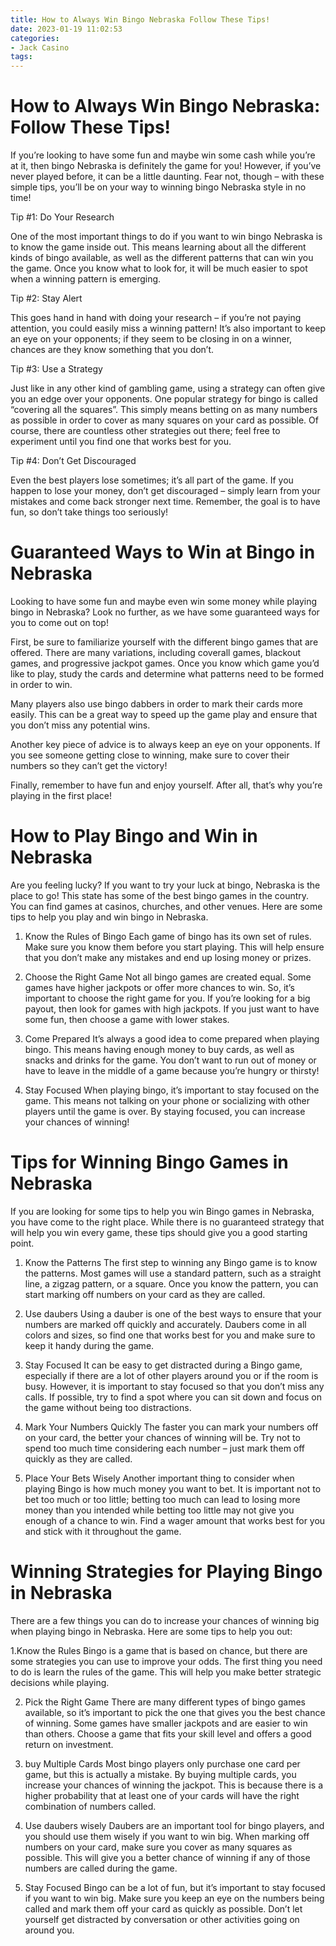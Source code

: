 ```yaml
---
title: How to Always Win Bingo Nebraska Follow These Tips!
date: 2023-01-19 11:02:53
categories:
- Jack Casino
tags:
---
```



#  How to Always Win Bingo Nebraska: Follow These Tips!

If you’re looking to have some fun and maybe win some cash while you’re at it, then bingo Nebraska is definitely the game for you! However, if you’ve never played before, it can be a little daunting. Fear not, though – with these simple tips, you’ll be on your way to winning bingo Nebraska style in no time!

Tip #1: Do Your Research

One of the most important things to do if you want to win bingo Nebraska is to know the game inside out. This means learning about all the different kinds of bingo available, as well as the different patterns that can win you the game. Once you know what to look for, it will be much easier to spot when a winning pattern is emerging.

Tip #2: Stay Alert

This goes hand in hand with doing your research – if you’re not paying attention, you could easily miss a winning pattern! It’s also important to keep an eye on your opponents; if they seem to be closing in on a winner, chances are they know something that you don’t.

Tip #3: Use a Strategy

Just like in any other kind of gambling game, using a strategy can often give you an edge over your opponents. One popular strategy for bingo is called “covering all the squares”. This simply means betting on as many numbers as possible in order to cover as many squares on your card as possible. Of course, there are countless other strategies out there; feel free to experiment until you find one that works best for you.

Tip #4: Don’t Get Discouraged

Even the best players lose sometimes; it’s all part of the game. If you happen to lose your money, don’t get discouraged – simply learn from your mistakes and come back stronger next time. Remember, the goal is to have fun, so don’t take things too seriously!

#  Guaranteed Ways to Win at Bingo in Nebraska 

Looking to have some fun and maybe even win some money while playing bingo in Nebraska? Look no further, as we have some guaranteed ways for you to come out on top!

First, be sure to familiarize yourself with the different bingo games that are offered. There are many variations, including coverall games, blackout games, and progressive jackpot games. Once you know which game you’d like to play, study the cards and determine what patterns need to be formed in order to win.

Many players also use bingo dabbers in order to mark their cards more easily. This can be a great way to speed up the game play and ensure that you don’t miss any potential wins.

Another key piece of advice is to always keep an eye on your opponents. If you see someone getting close to winning, make sure to cover their numbers so they can’t get the victory!

Finally, remember to have fun and enjoy yourself. After all, that’s why you’re playing in the first place!

#  How to Play Bingo and Win in Nebraska 

Are you feeling lucky? If you want to try your luck at bingo, Nebraska is the place to go! This state has some of the best bingo games in the country. You can find games at casinos, churches, and other venues. Here are some tips to help you play and win bingo in Nebraska.

1. Know the Rules of Bingo
Each game of bingo has its own set of rules. Make sure you know them before you start playing. This will help ensure that you don’t make any mistakes and end up losing money or prizes.

2. Choose the Right Game 
Not all bingo games are created equal. Some games have higher jackpots or offer more chances to win. So, it’s important to choose the right game for you. If you’re looking for a big payout, then look for games with high jackpots. If you just want to have some fun, then choose a game with lower stakes.

3. Come Prepared 
It’s always a good idea to come prepared when playing bingo. This means having enough money to buy cards, as well as snacks and drinks for the game. You don’t want to run out of money or have to leave in the middle of a game because you’re hungry or thirsty!

4. Stay Focused 
When playing bingo, it’s important to stay focused on the game. This means not talking on your phone or socializing with other players until the game is over. By staying focused, you can increase your chances of winning!

#  Tips for Winning Bingo Games in Nebraska 

If you are looking for some tips to help you win Bingo games in Nebraska, you have come to the right place. While there is no guaranteed strategy that will help you win every game, these tips should give you a good starting point.

1. Know the Patterns
The first step to winning any Bingo game is to know the patterns. Most games will use a standard pattern, such as a straight line, a zigzag pattern, or a square. Once you know the pattern, you can start marking off numbers on your card as they are called.

2. Use daubers
Using a dauber is one of the best ways to ensure that your numbers are marked off quickly and accurately. Daubers come in all colors and sizes, so find one that works best for you and make sure to keep it handy during the game.

3. Stay Focused
It can be easy to get distracted during a Bingo game, especially if there are a lot of other players around you or if the room is busy. However, it is important to stay focused so that you don’t miss any calls. If possible, try to find a spot where you can sit down and focus on the game without being too distractions.

4. Mark Your Numbers Quickly
The faster you can mark your numbers off on your card, the better your chances of winning will be. Try not to spend too much time considering each number – just mark them off quickly as they are called.

5. Place Your Bets Wisely
Another important thing to consider when playing Bingo is how much money you want to bet. It is important not to bet too much or too little; betting too much can lead to losing more money than you intended while betting too little may not give you enough of a chance to win. Find a wager amount that works best for you and stick with it throughout the game.

#  Winning Strategies for Playing Bingo in Nebraska

There are a few things you can do to increase your chances of winning big when playing bingo in Nebraska. Here are some tips to help you out:

1.Know the Rules
Bingo is a game that is based on chance, but there are some strategies you can use to improve your odds. The first thing you need to do is learn the rules of the game. This will help you make better strategic decisions while playing.

2. Pick the Right Game
There are many different types of bingo games available, so it’s important to pick the one that gives you the best chance of winning. Some games have smaller jackpots and are easier to win than others. Choose a game that fits your skill level and offers a good return on investment.

3. buy Multiple Cards
Most bingo players only purchase one card per game, but this is actually a mistake. By buying multiple cards, you increase your chances of winning the jackpot. This is because there is a higher probability that at least one of your cards will have the right combination of numbers called.

4. Use daubers wisely
Daubers are an important tool for bingo players, and you should use them wisely if you want to win big. When marking off numbers on your card, make sure you cover as many squares as possible. This will give you a better chance of winning if any of those numbers are called during the game.

5. Stay Focused
Bingo can be a lot of fun, but it’s important to stay focused if you want to win big. Make sure you keep an eye on the numbers being called and mark them off your card as quickly as possible. Don’t let yourself get distracted by conversation or other activities going on around you.